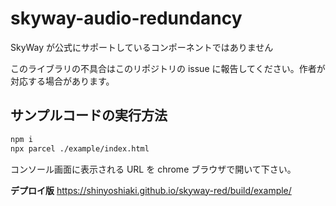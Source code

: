# skyway-audio-redundancy

SkyWay が公式にサポートしているコンポーネントではありません

このライブラリの不具合はこのリポジトリの issue に報告してください。作者が対応する場合があります。

## サンプルコードの実行方法

```sh
npm i
npx parcel ./example/index.html
```

コンソール画面に表示される URL を chrome ブラウザで開いて下さい。

**デプロイ版**
https://shinyoshiaki.github.io/skyway-red/build/example/
